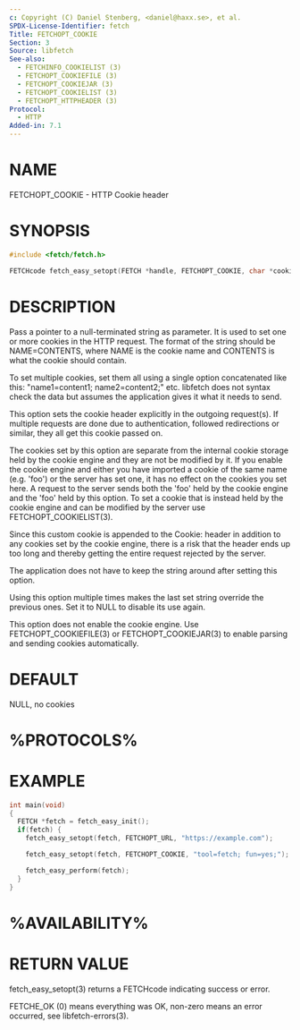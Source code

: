 ```yaml
---
c: Copyright (C) Daniel Stenberg, <daniel@haxx.se>, et al.
SPDX-License-Identifier: fetch
Title: FETCHOPT_COOKIE
Section: 3
Source: libfetch
See-also:
  - FETCHINFO_COOKIELIST (3)
  - FETCHOPT_COOKIEFILE (3)
  - FETCHOPT_COOKIEJAR (3)
  - FETCHOPT_COOKIELIST (3)
  - FETCHOPT_HTTPHEADER (3)
Protocol:
  - HTTP
Added-in: 7.1
---
```


# NAME

FETCHOPT_COOKIE - HTTP Cookie header

# SYNOPSIS

~~~c
#include <fetch/fetch.h>

FETCHcode fetch_easy_setopt(FETCH *handle, FETCHOPT_COOKIE, char *cookie);
~~~

# DESCRIPTION

Pass a pointer to a null-terminated string as parameter. It is used to set one
or more cookies in the HTTP request. The format of the string should be
NAME=CONTENTS, where NAME is the cookie name and CONTENTS is what the cookie
should contain.

To set multiple cookies, set them all using a single option concatenated like
this: "name1=content1; name2=content2;" etc. libfetch does not syntax check the
data but assumes the application gives it what it needs to send.

This option sets the cookie header explicitly in the outgoing request(s). If
multiple requests are done due to authentication, followed redirections or
similar, they all get this cookie passed on.

The cookies set by this option are separate from the internal cookie storage
held by the cookie engine and they are not be modified by it. If you enable
the cookie engine and either you have imported a cookie of the same name (e.g.
'foo') or the server has set one, it has no effect on the cookies you set
here. A request to the server sends both the 'foo' held by the cookie engine
and the 'foo' held by this option. To set a cookie that is instead held by the
cookie engine and can be modified by the server use FETCHOPT_COOKIELIST(3).

Since this custom cookie is appended to the Cookie: header in addition to any
cookies set by the cookie engine, there is a risk that the header ends up too
long and thereby getting the entire request rejected by the server.

The application does not have to keep the string around after setting this
option.

Using this option multiple times makes the last set string override the
previous ones. Set it to NULL to disable its use again.

This option does not enable the cookie engine. Use FETCHOPT_COOKIEFILE(3) or
FETCHOPT_COOKIEJAR(3) to enable parsing and sending cookies automatically.

# DEFAULT

NULL, no cookies

# %PROTOCOLS%

# EXAMPLE

~~~c
int main(void)
{
  FETCH *fetch = fetch_easy_init();
  if(fetch) {
    fetch_easy_setopt(fetch, FETCHOPT_URL, "https://example.com");

    fetch_easy_setopt(fetch, FETCHOPT_COOKIE, "tool=fetch; fun=yes;");

    fetch_easy_perform(fetch);
  }
}
~~~

# %AVAILABILITY%

# RETURN VALUE

fetch_easy_setopt(3) returns a FETCHcode indicating success or error.

FETCHE_OK (0) means everything was OK, non-zero means an error occurred, see
libfetch-errors(3).
